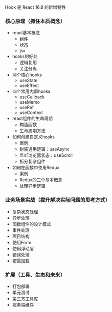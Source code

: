 Hook 是 React 16.8 的新增特性

### 核心原理（抓住本质概念）

- react基本概念
  - 组件
  - 状态
  - jsx
- hooks的好处
  - 逻辑复用
  - 关注分离
- 两个核心hooks
  - useState
  - useEffect
- 四个常用内置hooks
  - useCallback
  - useMemo
  - useRef
  - useContext
- react组件的生命周期
  - 构造函数
  - 生命周期方法
- 如何创建自定义hooks
  - 案例
  - 封装通用逻辑：useAsync
  - 监听浏览器状态：useScroll
  - 拆分复杂组件
- 如何在函数中使用Redux
  - 案例
  - Redux的三个基本概念
  - 处理异步逻辑

### 业务场景实战（提升解决实际问题的思考方式）

- 复杂状态处理
- 异步处理
- 函数组件的设计模式
- 事件处理
- 项目结构
- 使用Form
- 使用浮动层
- 错误处理
- 按需加载

### 扩展（工具、生态和未来）

- 打包部署
- 单元测试
- 第三方工具库
- 服务端组件



